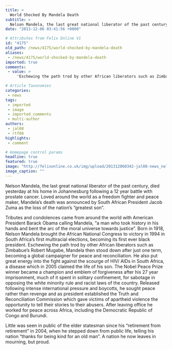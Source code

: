 ```yaml
---
title: >
  World Shocked By Mandela Death
subtitle: >
  Nelson Mandela, the last great national liberator of the past century, died yesterday at his home in Johannesburg following a 12 year battle with prostate cancer.
date: "2013-12-06 03:41:56 +0000"

# Attributes from Felix Online V1
id: "4175"
old_path: /news/4175/world-shocked-by-mandela-death
aliases:
 - /news/4175/world-shocked-by-mandela-death
imported: true
comments:
 - value: >
     'Eschewing the path trod by other African liberators such as Zimbabue’s Robert Mugabe.' <br> <br>That sentence made me really uncomfortable. They're not even comparable.,Imperial,Sad indeed but I would hardly say "World Shocked". It was what the world was expecting for some time sadly.....

# Article Taxonomies
categories:
 - news
tags:
 - imported
 - image
 - imported_comments
 - multi-author
authors:
 - jal08
 - rtf08
highlights:
 - comment

# Homepage control params
headline: true
featured: true
image: "http://felixonline.co.uk/img/upload/201312060342-jal08-news_nelsonmandela.jpg"
image_caption: ""
---
```


Nelson Mandela, the last great national liberator of the past century, died yesterday at his home in Johannesburg following a 12 year battle with prostate cancer. Loved around the world as a freedom fighter and peace maker, Mandela’s death was announced by South African President Jacob Zuma as the loss of the nation’s “greatest son”.

Tributes and condolences came from around the world with American President Barack Obama calling Mandela, “a man who took history in his hands and bent the arc of the moral universe towards justice”.
 Born in 1918, Nelson Mandela brought the African National Congress to victory in 1994 in South Africa’s first multiracial elections, becoming its first ever black president. Eschewing the path trod by other African liberators such as Zimbabue’s Robert Mugabe, Mandela then stood down after just one term, becoming a global campaigner for peace and reconciliation. He also put great energy into the fight against the scourge of HIV/ AIDs in South Africa, a disease which in 2005 claimed the life of his son.
 The Nobel Peace Prize winner became a champion and emblem of forgiveness after his 27 year imprisonment, much of it spent in solitary confinement, for sabotage in opposing the white minority rule and racist laws of the country. Released following intense international pressure and boycotts, he sought peace rather than revenge and as president established the Truth and Reconciliation Commission which gave victims of apartheid violence the opportunity to tell their stories to their abusers. After leaving office he worked for peace across Africa, including the Democratic Republic of Congo and Burundi.

Little was seen in public of the elder statesman since his “retirement from retirement” in 2004, when he stepped down from public life, telling his nation “thanks for being kind for an old man”. A nation he now leaves in mourning, but proud.
